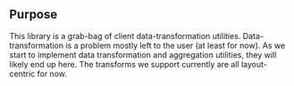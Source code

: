 ## Purpose

This library is a grab-bag of client data-transformation utilities. Data-transformation is a problem mostly left to the user (at least for now). As we start to implement data transformation and aggregation utilities, they will likely end up here. The transforms we support currently are all layout-centric for now.
